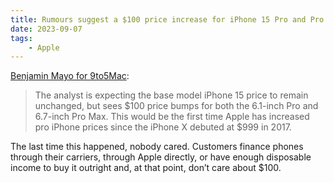 ```yaml
---
title: Rumours suggest a $100 price increase for iPhone 15 Pro and Pro Max
date: 2023-09-07
tags:
    - Apple
---
```


[Benjamin Mayo for 9to5Mac](https://9to5mac.com/2023/09/07/iphone-15-price-increase/):

> The analyst is expecting the base model iPhone 15 price to remain unchanged, but sees $100 price bumps for both the 6.1-inch Pro and 6.7-inch Pro Max. This would be the first time Apple has increased pro iPhone prices since the iPhone X debuted at $999 in 2017.

The last time this happened, nobody cared. Customers finance phones through their carriers, through Apple directly, or have enough disposable income to buy it outright and, at that point, don’t care about $100.